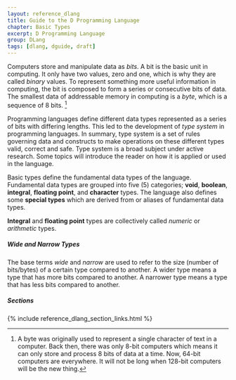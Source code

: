 ```yaml
---
layout: reference_dlang
title: Guide to the D Programming Language
chapter: Basic Types
excerpt: D Programming Language
group: DLang
tags: [dlang, dguide, draft]
---
```


Computers store and manipulate data as _bits_.
A bit is the basic unit in computing.
It only have two values, zero and one, which is why they are called _binary_ values.
To represent something more useful information in computing, the bit is composed to form a series or consecutive bits of data.
The smallest data of addressable memory in computing is a _byte_, which is a sequence of 8 bits. [^8bits]

Programming languages define different data types represented as a series of bits with differing lengths.
This led to the development of _type system_ in programming languages.
In summary, type system is a set of rules governing data and constructs to make operations on these different types valid, correct and safe.
Type system is a broad subject under active research.
Some topics will introduce the reader on how it is applied or used in the language.

Basic types define the fundamental data types of the language.
Fundamental data types are grouped into five (5) categories; __void__, __boolean__, __integral__, __floating point__, and __character__ types.
The language also defines some __special types__ which are derived from or aliases of fundamental data types.

__Integral__ and __floating point__ types are collectively called _numeric_ or _arithmetic_ types.

##### Wide and Narrow Types

The base terms _wide_ and _narrow_ are used to refer to the size (number of bits/bytes) of a certain type compared to another.
A wider type means a type that has more bits compared to another.
A narrower type means a type that has less bits compared to another.

##### Sections
{% include reference_dlang_section_links.html %}



[^8bits]: A byte was originally used to represent a single character of text in a computer. Back then, there was only 8-bit computers which means it can only store and process 8 bits of data at a time. Now, 64-bit computers are everywhere. It will not be long when 128-bit computers will be the new thing.
